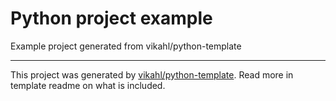 # Python project example

Example project generated from vikahl/python-template


---

This project was generated by
[vikahl/python-template](https://github.com/vikahl/python-template). Read more
in template readme on what is included.

